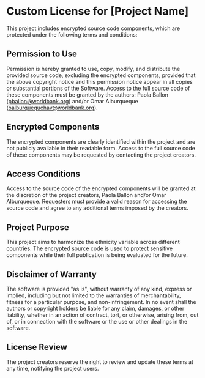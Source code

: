 # Custom License for [Project Name]

This project includes encrypted source code components, which are protected under the following terms and conditions:

## Permission to Use
Permission is hereby granted to use, copy, modify, and distribute the provided source code, excluding the encrypted components, provided that the above copyright notice and this permission notice appear in all copies or substantial portions of the Software. Access to the full source code of these components must be granted by the authors: Paola Ballon (pballon@worldbank.org) and/or Omar Alburqueque (oalburquequchav@worldbank.org).

## Encrypted Components
The encrypted components are clearly identified within the project and are not publicly available in their readable form.
Access to the full source code of these components may be requested by contacting the project creators.

## Access Conditions
Access to the source code of the encrypted components will be granted at the discretion of the project creators, Paola Ballon and/or Omar Alburqueque.
Requesters must provide a valid reason for accessing the source code and agree to any additional terms imposed by the creators.

## Project Purpose
This project aims to harmonize the ethnicity variable across different countries. The encrypted source code is used to protect sensitive components while their full publication is being evaluated for the future.

## Disclaimer of Warranty
The software is provided "as is", without warranty of any kind, express or implied, including but not limited to the warranties of merchantability, fitness for a particular purpose, and non-infringement. In no event shall the authors or copyright holders be liable for any claim, damages, or other liability, whether in an action of contract, tort, or otherwise, arising from, out of, or in connection with the software or the use or other dealings in the software.

## License Review
The project creators reserve the right to review and update these terms at any time, notifying the project users.
